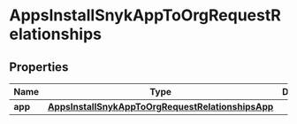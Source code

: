 

# AppsInstallSnykAppToOrgRequestRelationships


## Properties

| Name | Type | Description | Notes |
|------------ | ------------- | ------------- | -------------|
|**app** | [**AppsInstallSnykAppToOrgRequestRelationshipsApp**](AppsInstallSnykAppToOrgRequestRelationshipsApp.md) |  |  |



